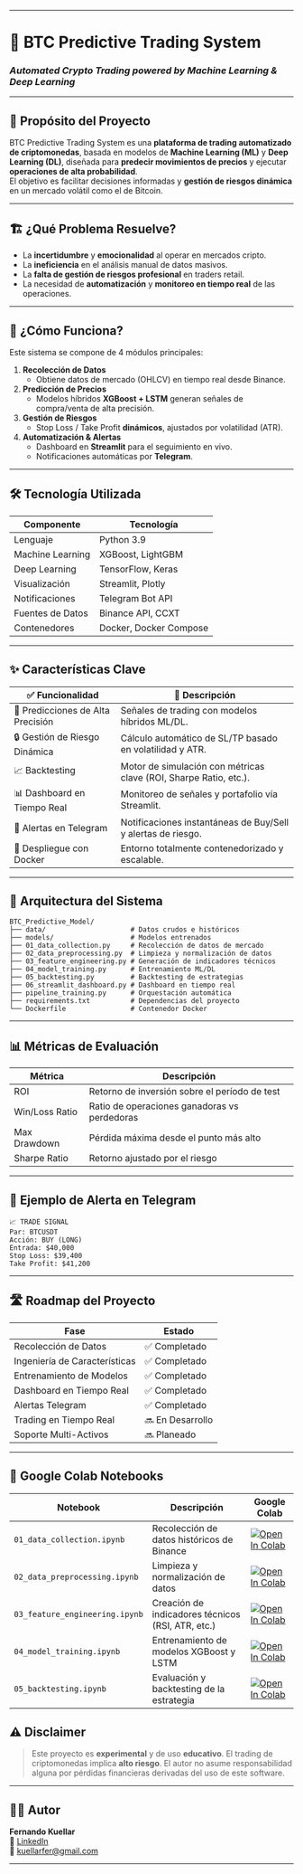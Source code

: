 
---

# 🚀 BTC Predictive Trading System  
### *Automated Crypto Trading powered by Machine Learning & Deep Learning*  

---

## 🎯 Propósito del Proyecto
BTC Predictive Trading System es una **plataforma de trading automatizado de criptomonedas**, basada en modelos de **Machine Learning (ML)** y **Deep Learning (DL)**, diseñada para **predecir movimientos de precios** y ejecutar **operaciones de alta probabilidad**.  
El objetivo es facilitar decisiones informadas y **gestión de riesgos dinámica** en un mercado volátil como el de Bitcoin.

---

## 🏗️ ¿Qué Problema Resuelve?  
- La **incertidumbre** y **emocionalidad** al operar en mercados cripto.  
- La **ineficiencia** en el análisis manual de datos masivos.  
- La **falta de gestión de riesgos profesional** en traders retail.  
- La necesidad de **automatización** y **monitoreo en tiempo real** de las operaciones.

---

## 🚀 ¿Cómo Funciona?  
Este sistema se compone de 4 módulos principales:  
1. **Recolección de Datos**  
   - Obtiene datos de mercado (OHLCV) en tiempo real desde Binance.  
2. **Predicción de Precios**  
   - Modelos híbridos **XGBoost + LSTM** generan señales de compra/venta de alta precisión.  
3. **Gestión de Riesgos**  
   - Stop Loss / Take Profit **dinámicos**, ajustados por volatilidad (ATR).  
4. **Automatización & Alertas**  
   - Dashboard en **Streamlit** para el seguimiento en vivo.  
   - Notificaciones automáticas por **Telegram**.

---

## 🛠️ Tecnología Utilizada  
| Componente         | Tecnología                |
|--------------------|---------------------------|
| Lenguaje           | Python 3.9                |
| Machine Learning   | XGBoost, LightGBM         |
| Deep Learning      | TensorFlow, Keras         |
| Visualización      | Streamlit, Plotly         |
| Notificaciones     | Telegram Bot API          |
| Fuentes de Datos   | Binance API, CCXT         |
| Contenedores       | Docker, Docker Compose    |

---

## ✨ Características Clave  
| ✅ Funcionalidad              | 📌 Descripción                                                         |
|------------------------------|----------------------------------------------------------------------|
| 🎯 Predicciones de Alta Precisión  | Señales de trading con modelos híbridos ML/DL.                      |
| 🔒 Gestión de Riesgo Dinámica      | Cálculo automático de SL/TP basado en volatilidad y ATR.           |
| 📈 Backtesting                   | Motor de simulación con métricas clave (ROI, Sharpe Ratio, etc.).  |
| 📊 Dashboard en Tiempo Real       | Monitoreo de señales y portafolio vía Streamlit.                   |
| 📡 Alertas en Telegram            | Notificaciones instantáneas de Buy/Sell y alertas de riesgo.       |
| 🐳 Despliegue con Docker          | Entorno totalmente contenedorizado y escalable.                    |

---

## 🧠 Arquitectura del Sistema  
```
BTC_Predictive_Model/
├── data/                     # Datos crudos e históricos
├── models/                   # Modelos entrenados
├── 01_data_collection.py     # Recolección de datos de mercado
├── 02_data_preprocessing.py  # Limpieza y normalización de datos
├── 03_feature_engineering.py # Generación de indicadores técnicos
├── 04_model_training.py      # Entrenamiento ML/DL
├── 05_backtesting.py         # Backtesting de estrategias
├── 06_streamlit_dashboard.py # Dashboard en tiempo real
├── pipeline_training.py      # Orquestación automática
├── requirements.txt          # Dependencias del proyecto
└── Dockerfile                # Contenedor Docker
```

---

## 📊 Métricas de Evaluación  
| Métrica           | Descripción                                 |
|-------------------|---------------------------------------------|
| ROI               | Retorno de inversión sobre el período de test |
| Win/Loss Ratio    | Ratio de operaciones ganadoras vs perdedoras |
| Max Drawdown      | Pérdida máxima desde el punto más alto       |
| Sharpe Ratio      | Retorno ajustado por el riesgo               |

---

## 📡 Ejemplo de Alerta en Telegram  
```
📈 TRADE SIGNAL  
Par: BTCUSDT  
Acción: BUY (LONG)  
Entrada: $40,000  
Stop Loss: $39,400  
Take Profit: $41,200  
```

---

## 🛣️ Roadmap del Proyecto  
| Fase                        | Estado        |
|-----------------------------|---------------|
| Recolección de Datos        | ✅ Completado |
| Ingeniería de Características | ✅ Completado |
| Entrenamiento de Modelos    | ✅ Completado |
| Dashboard en Tiempo Real    | ✅ Completado |
| Alertas Telegram            | ✅ Completado |
| Trading en Tiempo Real      | 🔜 En Desarrollo |
| Soporte Multi-Activos       | 🔜 Planeado   |

---
## 📓 Google Colab Notebooks  

| Notebook                                   | Descripción                                          | Google Colab |
|--------------------------------------------|------------------------------------------------------|--------------|
| `01_data_collection.ipynb`                 | Recolección de datos históricos de Binance           | [![Open In Colab](https://colab.research.google.com/assets/colab-badge.svg)](https://colab.research.google.com/github/ferkuellar/BTC_Predictive_Model/blob/main/01_data_collection.ipynb) |
| `02_data_preprocessing.ipynb`              | Limpieza y normalización de datos                    | [![Open In Colab](https://colab.research.google.com/assets/colab-badge.svg)](https://colab.research.google.com/github/ferkuellar/BTC_Predictive_Model/blob/main/02_data_preprocessing.ipynb) |
| `03_feature_engineering.ipynb`             | Creación de indicadores técnicos (RSI, ATR, etc.)    | [![Open In Colab](https://colab.research.google.com/assets/colab-badge.svg)](https://colab.research.google.com/github/ferkuellar/BTC_Predictive_Model/blob/main/03_feature_engineering.ipynb) |
| `04_model_training.ipynb`                  | Entrenamiento de modelos XGBoost y LSTM              | [![Open In Colab](https://colab.research.google.com/assets/colab-badge.svg)](https://colab.research.google.com/github/ferkuellar/BTC_Predictive_Model/blob/main/04_model_training.ipynb) |
| `05_backtesting.ipynb`                     | Evaluación y backtesting de la estrategia            | [![Open In Colab](https://colab.research.google.com/assets/colab-badge.svg)](https://colab.research.google.com/github/ferkuellar/BTC_Predictive_Model/blob/main/05_backtesting.ipynb) |

## ⚠️ Disclaimer  
> Este proyecto es **experimental** y de uso **educativo**. El trading de criptomonedas implica **alto riesgo**. El autor no asume responsabilidad alguna por pérdidas financieras derivadas del uso de este software.

---

## 👨‍💻 Autor  
**Fernando Kuellar**  
🔗 [LinkedIn](https://www.linkedin.com/in/fernando-kuellar)  
📧 kuellarfer@gmail.com  

---
